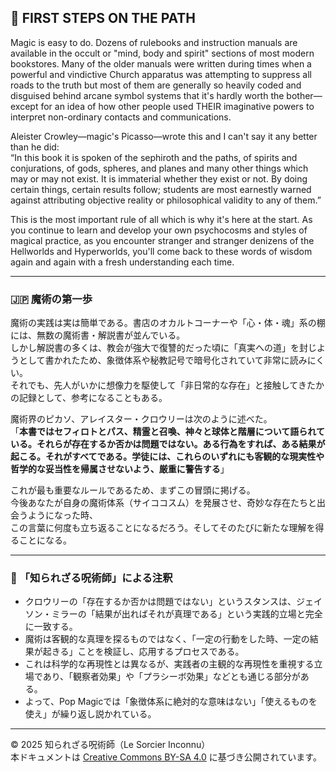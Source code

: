 ## 🧙 FIRST STEPS ON THE PATH

 Magic is easy to do. Dozens of rulebooks and instruction manuals are available in the occult or "mind, body and spirit" sections of most modern bookstores. Many of the older manuals were written during times when a powerful and vindictive Church apparatus was attempting to suppress all roads to the truth but most of them are generally so heavily coded and disguised behind arcane symbol systems that it's hardly worth the bother—except for an idea of how other people used THEIR imaginative powers to interpret non-ordinary contacts and communications.

Aleister Crowley—magic's Picasso—wrote this and I can't say it any better than he did:  
“In this book it is spoken of the sephiroth and the paths, of spirits and conjurations, of gods, spheres, and planes and many other things which may or may not exist. It is immaterial whether they exist or not. By doing certain things, certain results follow; students are most earnestly warned against attributing objective reality or philosophical validity to any of them.”

This is the most important rule of all which is why it's here at the start. As you continue to learn and develop your own psychocosms and styles of magical practice, as you encounter stranger and stranger denizens of the Hellworlds and Hyperworlds, you'll come back to these words of wisdom again and again with a fresh understanding each time.

---

### 🇯🇵 魔術の第一歩

魔術の実践は実は簡単である。書店のオカルトコーナーや「心・体・魂」系の棚には、無数の魔術書・解説書が並んでいる。  
しかし解説書の多くは、教会が強大で復讐的だった頃に「真実への道」を封じようとして書かれたため、象徴体系や秘教記号で暗号化されていて非常に読みにくい。  
それでも、先人がいかに想像力を駆使して「非日常的な存在」と接触してきたかの記録として、参考になることもある。

魔術界のピカソ、アレイスター・クロウリーは次のように述べた。  
「**本書ではセフィロトとパス、精霊と召喚、神々と球体と階層について語られている。それらが存在するか否かは問題ではない。ある行為をすれば、ある結果が起こる。それがすべてである。学徒には、これらのいずれにも客観的な現実性や哲学的な妥当性を帰属させないよう、厳重に警告する**」

これが最も重要なルールであるため、まずこの冒頭に掲げる。  
今後あなたが自身の魔術体系（サイココスム）を発展させ、奇妙な存在たちと出会うようになった時、  
この言葉に何度も立ち返ることになるだろう。そしてそのたびに新たな理解を得ることになる。

---

### 🐌 「知られざる呪術師」による注釈

- クロウリーの「存在するか否かは問題ではない」というスタンスは、ジェイソン・ミラーの「結果が出ればそれが真理である」という実践的立場と完全に一致する。
- 魔術は客観的な真理を探るものではなく、「一定の行動をした時、一定の結果が起きる」ことを検証し、応用するプロセスである。
- これは科学的な再現性とは異なるが、実践者の主観的な再現性を重視する立場であり、「観察者効果」や「プラシーボ効果」などとも通じる部分がある。
- よって、Pop Magicでは「象徴体系に絶対的な意味はない」「使えるものを使え」が繰り返し説かれている。

---

© 2025 知られざる呪術師（Le Sorcier Inconnu）  
本ドキュメントは [Creative Commons BY-SA 4.0](https://creativecommons.org/licenses/by-sa/4.0/deed.ja) に基づき公開されています。

